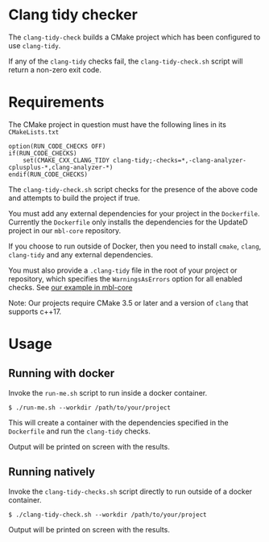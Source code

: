 # Clang tidy checker

The `clang-tidy-check` builds a CMake project which has been configured to use `clang-tidy`.

If any of the `clang-tidy` checks fail, the `clang-tidy-check.sh` script will return a non-zero exit code.


# Requirements

The CMake project in question must have the following lines in its `CMakeLists.txt`

```
option(RUN_CODE_CHECKS OFF)
if(RUN_CODE_CHECKS)
    set(CMAKE_CXX_CLANG_TIDY clang-tidy;-checks=*,-clang-analyzer-cplusplus-*,clang-analyzer-*)
endif(RUN_CODE_CHECKS)
```

The `clang-tidy-check.sh` script checks for the presence of the above code and attempts to build the project if true.

You must add any external dependencies for your project in the `Dockerfile`.
Currently the `Dockerfile` only installs the dependencies for the UpdateD project in our `mbl-core` repository.

If you choose to run outside of Docker, then you need to install `cmake`, `clang`, `clang-tidy` and any external dependencies.

You must also provide a `.clang-tidy` file in the root of your project or repository, which specifies the `WarningsAsErrors`
option for all enabled checks. See [our example in mbl-core](https://github.com/ARMmbed/mbl-core)

Note: Our projects require CMake 3.5 or later and a version of `clang` that supports c++17.

# Usage

## Running with docker

Invoke the `run-me.sh` script to run inside a docker container.

```
$ ./run-me.sh --workdir /path/to/your/project
```

This will create a container with the dependencies specified in the `Dockerfile` and run the `clang-tidy` checks.

Output will be printed on screen with the results.

## Running natively

Invoke the `clang-tidy-checks.sh` script directly to run outside of a docker container.

```
$ ./clang-tidy-check.sh --workdir /path/to/your/project
```

Output will be printed on screen with the results.
